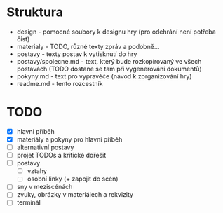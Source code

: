 # Struktura

- design - pomocné soubory k designu hry (pro odehrání není potřeba číst)
- materialy - TODO, různé texty zpráv a podobně...
- postavy - texty postav k vytisknutí do hry
- postavy/spolecne.md - text, který bude rozkopírovaný ve všech postavách (TODO dostane se tam při vygenerování dokumentů)
- pokyny.md - text pro vypravěče (návod k zorganizování hry)
- readme.md - tento rozcestník

# TODO

- [x] hlavní příběh
- [x] materiály a pokyny pro hlavní příběh
- [ ] alternativní postavy
- [ ] projet TODOs a kritické dořešit
- [ ] postavy
    - [ ] vztahy
    - [ ] osobní linky (+ zapojit do scén)
- [ ] sny v meziscénách
- [ ] zvuky, obrázky v materiálech a rekvizity
- [ ] terminál
